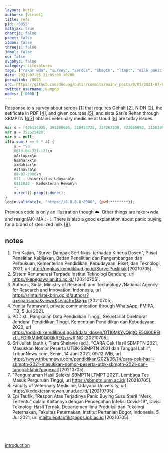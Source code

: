 ```yaml
---
layout: butir
authors: [viridi]
title: refs
pid: '0055'
mathjax: true
chartjs: false
ptext: false
x3dom: false
threejs: false
3dmol: false
oo: false
svgphys: false
category: literatures
tags: ["rakor wda", "survey", "serdos", "sbmptn", "ltmpt", "milk panic buying", "bear brand"]
date: 2021-07-05 21:05:00 +0700
permalink: /0055
src: https://github.com/dudung/butir/commits/main/_posts/0/05/2021-07-05-refs.md
twitter_username: 6unpnp
nodes: ['0000']
---
```

Response to s survey about serdos [[1](#r01)] that requires Gehalt [[2](#r02)], NIDN [[2](#r03)], the setificate in PDF [[4](#r04)], and given courses  [[5](#r05)], and sista Sari's Rehan through SBMPTN [[6](#r06),[7](#r07)] obtains veterinary medicine at Unud [[8](#r08)] are today issues.


```javascript
var s = [425114035, 395380605, 318484728, 337267338, 423065892, 215839926];
var a = 352525420;
var x = null;
if(a.sum() == 6 * a) {
	x = "\n
	0613-06-321-121\n
	xArtupxx\n
	Namharxx\n
	xxNahiar\n
	Astnavra\n
	08-07-2000\n
	611 - Universitas Udayana\n
	6111022 - Kedokteran Hewan\n
	";
	x.rect().prop().done();
}
login.validate(x, "https://8.8.8.8:8080", {pwd:********});
```

Previous code is only an illustration though :cloud:. Other things are rakor+wda and resign!AK+MA `:-(`. There is also a good explanation about panic buying for a brand of sterilized milk [[9](#r09)].


## notes
1. <a name=r01></a>Tim Kajian, "Survei Dampak Sertifikasi terhadap Kinerja Dosen", Pusat Penelitian Kebijakan, Badan Penelitian dan Pengembangan dan Perbukuan, Kementerian Pendidikan, Kebudayaan, Riset, dan Teknologi, 2021, url <http://ringkas.kemdikbud.go.id/SurveiPuslitjak> [20210705].
2. <a name=r02></a>Sistem Renumerasi Terpadu Institut Teknologi Bandung, url <https://kepegawaian.itb.ac.id/> [20210705].
3. <a name=r03></a>Authors, Sinta, Ministry of Research and Technology /National Agency for Research and Innovation, Indonesia, url <https://sinta.ristekbrin.go.id/authors?q=sparisoma&view=&search=1&ag=> [20210705].
4. <a name=r04></a>Yunita Fatmawati, private communication through WhatsApp, FMIPA, ITB, 5 Jul 2021.
5. <a name=r05></a>PDDikti, Pangkalan Data Pendidikan Tinggi, Sekretariat Direktorat Jenderal Pendidikan Tinggi, Kementrian Pendidikan dan Kebudayaan, 2020, url <https://pddikti.kemdikbud.go.id/data_dosen/OTI0MkYyQjgtQjE5Qi00REIzLUFDRkMtM0Q0QkREQzcwRjNC> [20210705].
6. <a name=r06></a>Sri Juliati (auth.), Tiara Shelavie (ed.), "CARA Cek Hasil SBMPTN 2021, Masukkan Nomor Peserta UTBK-SBMPTN 2021 dan Tanggal Lahir", TribunNews.com, Senin, 14 Juni 2021, 09:12 WIB, url <https://www.tribunnews.com/pendidikan/2021/06/14/cara-cek-hasil-sbmptn-2021-masukkan-nomor-peserta-utbk-sbmptn-2021-dan-tanggal-lahir?page=all> [20210705].
7. <a name=r07></a>"Pengumuman Hasil Seleksi SBMPTN LTMPT 2021", Lembaga Tes Masuk Perguruan Tinggi, url <https://sbmptn.unm.ac.id/> [20210705].
8. <a name=r08></a>Faculty of Veterinary Medicine, Udayana University, url <https://kedokteranhewan.unud.ac.id/> [20210705].
9. <a name=r09></a>Epi Taufik, "Respon Atas Terjadinya Panic Buying Susu Steril “Merk Tertentu” dalam Kaitannya dengan Pencegahan Infeksi Covid-19", Divisi Teknologi Hasil Ternak, Departemen Ilmu Produksi dan Tekologi Peternakan, Fakultas Peternakan, Institut Pertanian Bogor, Indonesia, 5 Jul 2021, url <mailto:epitaufik@apps.ipb.ac.id> [20210705].


## &nbsp;
[introduction](0000)

